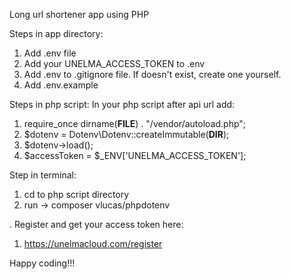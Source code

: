 Long url shortener app using PHP

Steps in app directory:
1. Add .env file
2. Add your UNELMA_ACCESS_TOKEN to .env
3. Add .env to .gitignore file. If doesn't exist, create one yourself.
4. Add .env.example
   
Steps in php script:
In your php script after api url add:
1. require_once dirname(__FILE__) . "/vendor/autoload.php";
2. $dotenv = Dotenv\Dotenv::createImmutable(__DIR__);
3. $dotenv->load();
4. $accessToken = $_ENV['UNELMA_ACCESS_TOKEN'];

Step in terminal:
1. cd to php script directory
2. run -> composer vlucas/phpdotenv

. Register and get your access token here:
1. https://unelmacloud.com/register

Happy coding!!!
